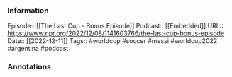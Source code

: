 ### Information

Episode:: [[The Last Cup - Bonus Episode]]
Podcast:: [[Embedded]]
URL:: https://www.npr.org/2022/12/08/1141603766/the-last-cup-bonus-episode
Date:: [[2022-12-11]]
Tags:: #worldcup #soccer #messi #worldcup2022 #argentina 
#podcast


### Annotations

